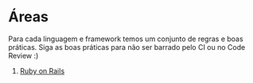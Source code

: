 # Áreas

Para cada linguagem e framework temos um conjunto de regras e boas práticas.
Siga as boas práticas para não ser barrado pelo CI ou no Code Review :)

1. [Ruby on Rails](./ruby-on-rails)
